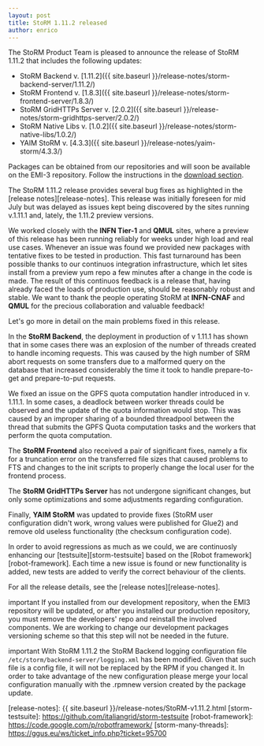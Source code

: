 ```yaml
---
layout: post
title: StoRM 1.11.2 released
author: enrico
---
```


The StoRM Product Team is pleased to announce the release of StoRM 1.11.2 that includes the following updates:

* StoRM Backend v. [1.11.2]({{ site.baseurl }}/release-notes/storm-backend-server/1.11.2/)
* StoRM Frontend v. [1.8.3]({{ site.baseurl }}/release-notes/storm-frontend-server/1.8.3/)
* StoRM GridHTTPs Server v. [2.0.2]({{ site.baseurl }}/release-notes/storm-gridhttps-server/2.0.2/)
* StoRM Native Libs v. [1.0.2]({{ site.baseurl }}/release-notes/storm-native-libs/1.0.2/)
* YAIM StoRM v. [4.3.3]({{ site.baseurl }}/release-notes/yaim-storm/4.3.3/)

Packages can be obtained from our repositories and will soon be available on
the EMI-3 repository. Follow the instructions in the 
[download section](/download.html).

The StoRM 1.11.2 release provides several bug fixes as highlighted in the
[release notes][release-notes]. This release was initially foreseen for mid
July but was delayed as issues kept being discovered by the sites running
v.1.11.1 and, lately, the 1.11.2 preview versions.

We worked closely with the **INFN Tier-1** and **QMUL** sites, where a preview
of this release has been running reliably for weeks under high load and real
use cases. Whenever an issue was found we provided new packages with tentative
fixes to be tested in production. This fast turnaround has been possible
thanks to our continuos integration infrastructure, which let sites install
from a preview yum repo a few minutes after a change in the code is made. The
result of this continuos feedback is a release that, having already faced the
loads of production use, should be reasonably robust and stable. We want to
thank the people operating StoRM at **INFN-CNAF** and **QMUL** for the
precious collaboration and valuable feedback!

Let's go more in detail on the main problems fixed in this release.

In the **StoRM Backend**, the deployment in production of v 1.11.1 has shown
that in some cases there was an explosion of the number of threads created to
handle incoming requests. This was caused by the high number of SRM abort requests
on some transfers due to a malformed query on the database that increased considerably
the time it took to handle prepare-to-get and prepare-to-put requests.

We fixed an issue on the GPFS quota computation handler introduced in v.
1.11.1. In some cases, a deadlock between worker threads could be observed and
the update of the quota information would stop. This was caused by an improper
sharing of a bounded threadpool between the thread that submits the GPFS Quota
computation tasks and the workers that perform the quota computation.

The **StoRM Frontend** also received a pair of significant fixes, namely a fix
for a truncation error on the transferred file sizes that caused problems to
FTS and changes to the init scripts to properly change the local user for the
frontend process.

The **StoRM GridHTTPs Server** has not undergone significant changes, but only
some optimizations and some adjustments regarding configuration.

Finally, **YAIM StoRM** was updated to provide fixes (StoRM user configuration
didn't work, wrong values were published for Glue2) and remove old useless
functionality (the checksum configuration code).

In order to avoid regressions as much as we could, we are continuosly
enhancing our [testsuite][storm-testsuite] based on the [Robot
framework][robot-framework]. Each time a new issue is found or new
functionality is added, new tests are added to verify the correct behaviour of
the clients.

For all the release details, see the [release notes][release-notes].

<span class="label label-info">important</span> If you installed from our
development repository, when the EMI3 repository will be updated, or after you
installed our production repository, you must remove the developers' repo and
reinstall the involved components. We are working to change our development
packages versioning scheme so that this step will not be needed in the future.

<span class="label label-info">important</span> With StoRM 1.11.2 the StoRM
Backend logging configuration file `/etc/storm/backend-server/logging.xml` has
been modified. Given that such file is a config file, it will not be replaced
by the RPM if you changed it. In order to take advantage of the new
configuration please merge your local configuration manually with the .rpmnew
version created by the package update.

[release-notes]: {{ site.baseurl }}/release-notes/StoRM-v1.11.2.html
[storm-testsuite]: https://github.com/italiangrid/storm-testsuite
[robot-framework]: https://code.google.com/p/robotframework/
[storm-many-threads]: https://ggus.eu/ws/ticket_info.php?ticket=95700

